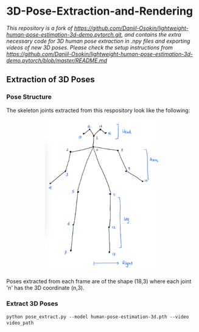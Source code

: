 # 3D-Pose-Extraction-and-Rendering

*This repository is a fork of https://github.com/Daniil-Osokin/lightweight-human-pose-estimation-3d-demo.pytorch.git, and contains the extra necessary code for 3D human pose extraction in .npy files and exporting videos of new 3D poses. Please check the setup instructions from https://github.com/Daniil-Osokin/lightweight-human-pose-estimation-3d-demo.pytorch/blob/master/README.md*

## Extraction of 3D Poses

### Pose Structure
The skeleton joints extracted from this respository look like the following: <br>
<p align="center">
  <img src="./IMG_0520.jpg" width="300"/>
</p>

Poses extracted from each frame are of the shape (18,3) where each joint 'n' has the 3D coordinate (n,3). 

### Extract 3D Poses
```
python pose_extract.py --model human-pose-estimation-3d.pth --video video_path
```


